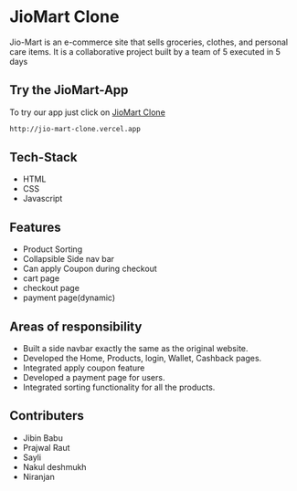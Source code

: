 # JioMart Clone

Jio-Mart is an e-commerce site  that sells groceries, clothes, and personal care items.
It is a collaborative project built by a team of 5 executed in 5 days

## Try the JioMart-App

To try our app just click on [JioMart Clone](http://jio-mart-clone.vercel.app) 

```bash
http://jio-mart-clone.vercel.app
```


## Tech-Stack

- HTML
- CSS
- Javascript

## Features

- Product Sorting
- Collapsible Side nav bar
- Can apply Coupon during checkout
- cart page
- checkout page
- payment page(dynamic)

## Areas of responsibility

- Built a side navbar exactly the same as the original website.
- Developed the Home, Products, login, Wallet, Cashback pages. 
- Integrated apply coupon feature 
- Developed a payment  page for users.
- Integrated sorting functionality for all the products.

## Contributers
- Jibin Babu
- Prajwal Raut
- Sayli
- Nakul deshmukh
- Niranjan


